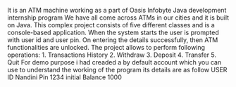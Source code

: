 It is an ATM machine working as a part of Oasis Infobyte Java development internship program
 We have all come across ATMs in our cities and it is built on Java. 
 This complex project consists of five different classes and is a console-based application. 
 When the system starts the user is prompted with user id and user pin.
 On entering the details successfully, then ATM functionalities are unlocked. 
 The project allows to perform following operations: 1. Transactions History 2. Withdraw 3. Deposit 4. Transfer 5. Quit 
 For demo purpose i had creaded a by default account which you can use to understand the working of the program
 its details are as follow
 USER ID Nandini
 Pin 1234
 initial Balance 1000
